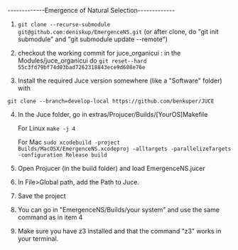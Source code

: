 -------------Emergence of Natural Selection-------------

1. ```git clone --recurse-submodule git@github.com:deniskup/EmergenceNS.git``` (or after clone, do "git init submodule" and "git submodule update --remote")
2. checkout  the working commit for juce_organicui : in the Modules/juce_organicui do 
```git reset--hard 55c3fd79bf74d03bad7262318843ece9d608e76e```

3. Install the required Juce version somewhere (like a "Software" folder) with

 ```git clone --branch=develop-local https://github.com/benkuper/JUCE```

4. In the Juce folder, go in extras/Projucer/Builds/[YourOS]Makefile

   For Linux ```make -j 4```

   For Mac ```sudo xcodebuild -project Builds/MacOSX/EmergenceNS.xcodeproj -alltargets -parallelizeTargets -configuration Release build```
5. Open Projucer (in the build folder) and load EmergenceNS.jucer

6. In File>Global path, add the Path to Juce.

7. Save the project

8. You can go in "EmergenceNS/Builds/your system" and use the same command as in item 4

9. Make sure you have z3 installed and that the command "z3" works in your terminal.


